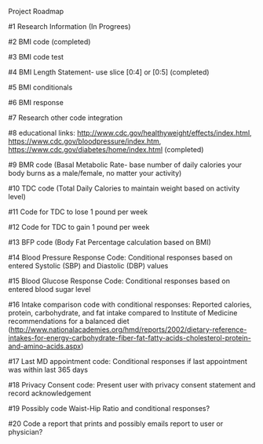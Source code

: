 Project Roadmap

#1 Research Information (In Progrees)

#2 BMI code (completed)

#3 BMI code test

#4 BMI Length Statement- use slice [0:4] or [0:5] (completed)

#5 BMI conditionals 

#6 BMI response

#7 Research other code integration

#8 educational links: http://www.cdc.gov/healthyweight/effects/index.html, https://www.cdc.gov/bloodpressure/index.htm, https://www.cdc.gov/diabetes/home/index.html (completed)

#9 BMR code (Basal Metabolic Rate- base number of daily calories your body burns as a male/female, no matter your activity)

#10 TDC code (Total Daily Calories to maintain weight based on activity level)

#11 Code for TDC to lose 1 pound per week

#12 Code for TDC to gain 1 pound per week

#13 BFP code (Body Fat Percentage calculation based on BMI)

#14 Blood Pressure Response Code: Conditional responses based on entered Systolic (SBP) and Diastolic (DBP) values

#15 Blood Glucose Response Code: Conditional responses based on entered blood sugar level

#16 Intake comparison code with conditional responses: Reported calories, protein, carbohydrate, and fat intake compared to Institute of Medicine recommendations for a balanced diet (http://www.nationalacademies.org/hmd/reports/2002/dietary-reference-intakes-for-energy-carbohydrate-fiber-fat-fatty-acids-cholesterol-protein-and-amino-acids.aspx)

#17 Last MD appointment code: Conditional responses if last appointment was within last 365 days

#18 Privacy Consent code: Present user with privacy consent statement and record acknowledgement

#19 Possibly code Waist-Hip Ratio and conditional responses?

#20 Code a report that prints and possibly emails report to user or physician?
